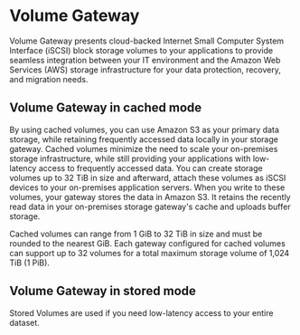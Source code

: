 # Volume Gateway

Volume Gateway presents cloud-backed Internet Small Computer System Interface (iSCSI) block storage volumes to your applications to provide seamless integration between your IT environment and the Amazon Web Services (AWS) storage infrastructure for your data protection, recovery, and migration needs.

## Volume Gateway in cached mode

By using cached volumes, you can use Amazon S3 as your primary data storage, while retaining frequently accessed data locally in your storage gateway. Cached volumes minimize the need to scale your on-premises storage infrastructure, while still providing your applications with low-latency access to frequently accessed data. You can create storage volumes up to 32 TiB in size and afterward, attach these volumes as iSCSI devices to your on-premises application servers. When you write to these volumes, your gateway stores the data in Amazon S3. It retains the recently read data in your on-premises storage gateway's cache and uploads buffer storage.

Cached volumes can range from 1 GiB to 32 TiB in size and must be rounded to the nearest GiB. Each gateway configured for cached volumes can support up to 32 volumes for a total maximum storage volume of 1,024 TiB (1 PiB).

## Volume Gateway in stored mode

Stored Volumes are used if you need low-latency access to your entire dataset.
